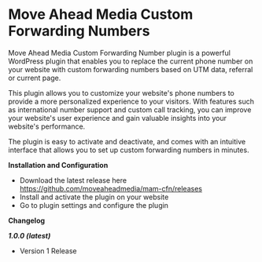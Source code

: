 # Move Ahead Media Custom Forwarding Numbers

Move Ahead Media Custom Forwarding Number plugin is a powerful WordPress plugin that enables you to replace the current phone number on your website with custom forwarding numbers based on UTM data, referral or current page.

This plugin allows you to customize your website's phone numbers to provide a more personalized experience to your visitors. With features such as international number support and custom call tracking, you can improve your website's user experience and gain valuable insights into your website's performance.

The plugin is easy to activate and deactivate, and comes with an intuitive interface that allows you to set up custom forwarding numbers in minutes.



**Installation and Configuration**

- Download the latest release here https://github.com/moveaheadmedia/mam-cfn/releases
- Install and activate the plugin on your website
- Go to plugin settings and configure the plugin

**Changelog**

***1.0.0 (latest)***
- Version 1 Release